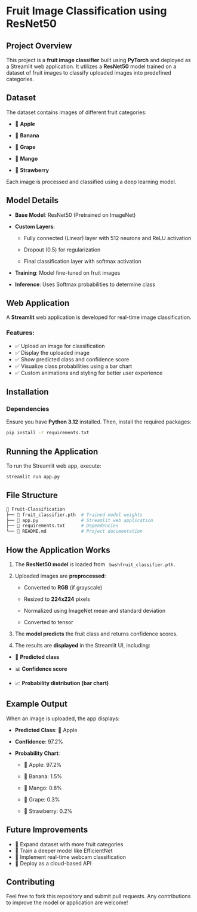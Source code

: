# Fruit Image Classification using ResNet50

## Project Overview

This project is a **fruit image classifier** built using **PyTorch** and deployed as a Streamlit web application. It utilizes a **ResNet50** model trained on a dataset of fruit images to classify uploaded images into predefined categories.

## Dataset

The dataset contains images of different fruit categories:

- 🍏 **Apple**

- 🍌 **Banana**

- 🍇 **Grape**

- 🥭 **Mango**

- 🍓 **Strawberry**

Each image is processed and classified using a deep learning model.

## Model Details

- **Base Model**: ResNet50 (Pretrained on ImageNet)

- **Custom Layers**:

   - Fully connected (Linear) layer with 512 neurons and ReLU activation

   - Dropout (0.5) for regularization

   - Final classification layer with softmax activation

- **Training**: Model fine-tuned on fruit images

- **Inference**: Uses Softmax probabilities to determine class

## Web Application

A **Streamlit** web application is developed for real-time image classification.

### Features:

- ✅ Upload an image for classification
- ✅ Display the uploaded image
- ✅ Show predicted class and confidence score
- ✅ Visualize class probabilities using a bar chart
- ✅ Custom animations and styling for better user experience

## Installation

### Dependencies

Ensure you have **Python 3.12** installed. Then, install the required packages:
``` bash
pip install -r requirements.txt
```
## Running the Application

To run the Streamlit web app, execute:
``` bash
streamlit run app.py
```
## File Structure
``` bash
📂 Fruit-Classification
├── 📜 fruit_classifier.pth  # Trained model weights
├── 📜 app.py                # Streamlit web application
├── 📜 requirements.txt      # Dependencies
└── 📜 README.md             # Project documentation
```
## How the Application Works

1) The **ResNet50 model** is loaded from ``` bashfruit_classifier.pth.```

2) Uploaded images are **preprocessed**:

    - Converted to **RGB** (if grayscale)

    - Resized to **224x224** pixels

    - Normalized using ImageNet mean and standard deviation

    - Converted to tensor

3) The **model predicts** the fruit class and returns confidence scores.

4) The results are **displayed** in the Streamlit UI, including:

- 🎯 **Predicted class**

- 📊 **Confidence score**

- 📈 **Probability distribution (bar chart)**

## Example Output

When an image is uploaded, the app displays:

- **Predicted Class**: 🍎 Apple

- **Confidence**: 97.2%

- **Probability Chart**:

   - 🍏 Apple: 97.2%

   - 🍌 Banana: 1.5%

   - 🥭 Mango: 0.8%

   - 🍇 Grape: 0.3%

   - 🍓 Strawberry: 0.2%

## Future Improvements

- 🔹 Expand dataset with more fruit categories
- 🔹 Train a deeper model like EfficientNet
- 🔹 Implement real-time webcam classification
- 🔹 Deploy as a cloud-based API

## Contributing

Feel free to fork this repository and submit pull requests. Any contributions to improve the model or application are welcome!
